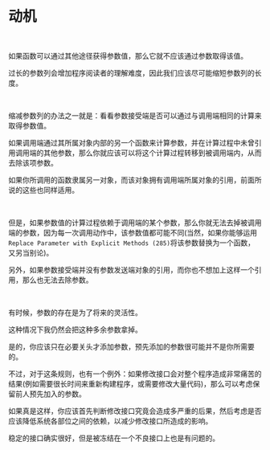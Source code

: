 # 动机

<br>

如果函数可以通过其他途径获得参数值，那么它就不应该通过参数取得该值。

过长的参数列会增加程序阅读者的理解难度，因此我们应该尽可能缩短参数列的长度。

<br>

缩减参数列的办法之一就是：看看参数接受端是否可以通过与调用端相同的计算来取得参数值。

如果调用端通过其所属对象内部的另一个函数来计算参数，并在计算过程中未曾引用调用端的其他参数，那么你就应该可以将这个计算过程转移到被调用端内，从而去除该项参数。

如果你所调用的函数隶属另一对象，而该对象拥有调用端所属对象的引用，前面所说的这些也同样适用。

<br>

但是，如果参数值的计算过程依赖于调用端的某个参数，那么你就无法去掉被调用端的参数，因为每一次调用动作中，该参数值都可能不同(当然，如果你能够运用`Replace Parameter with Explicit Methods (285)`将该参数替换为一个函数，又另当别论)。

另外，如果参数接受端并没有参数发送端对象的引用，而你也不想加上这样一个引用，那么也无法去除参数。

<br>

有时候，参数的存在是为了将来的灵活性。

这种情况下我仍然会把这种多余参数拿掉。

是的，你应该只在必要关头才添加参数，预先添加的参数很可能并不是你所需要的。

不过，对于这条规则，也有一个例外：如果修改接口会对整个程序造成非常痛苦的结果(例如需要很长时间来重新构建程序，或需要修改大量代码)，那么可以考虑保留前人预先加入的参数。

如果真是这样，你应该首先判断修改接口究竟会造成多严重的后果，然后考虑是否应该降低系统各部位之间的依赖，以减少修改接口所造成的影响。

稳定的接口确实很好，但是被冻结在一个不良接口上也是有问题的。

<br>


